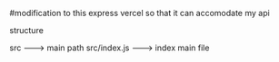 #modification to this express vercel 
so that it can accomodate my api 

structure 

src ---> main path
src/index.js ---> index main file
